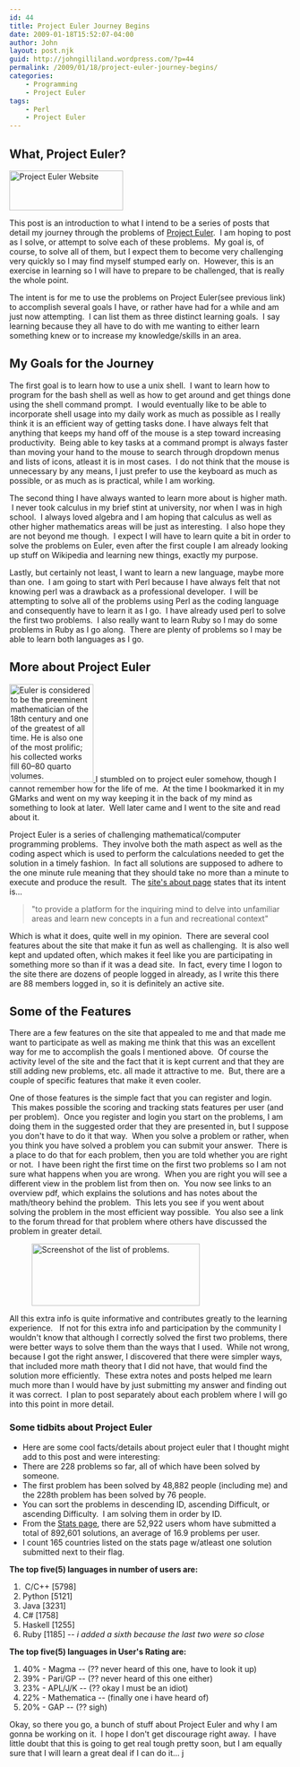 ```yaml
---
id: 44
title: Project Euler Journey Begins
date: 2009-01-18T15:52:07-04:00
author: John
layout: post.njk
guid: http://johngilliland.wordpress.com/?p=44
permalink: /2009/01/18/project-euler-journey-begins/
categories:
    - Programming
    - Project Euler
tags:
    - Perl
    - Project Euler
---
```


<h2>What, Project Euler?</h2>
<img title="Logo from Project Euler site." src="/assets/images/pe_logo.jpg" alt="Project Euler Website" width="203" height="71" />

This post is an introduction to what I intend to be a series of posts that detail my journey through the problems of <a title="Project Euler website." href="http://projecteuler.net" target="_blank">Project Euler</a>.  I am hoping to post as I solve, or attempt to solve each of these problems.  My goal is, of course, to solve all of them, but I expect them to become very challenging very quickly so I may find myself stumped early on.  However, this is an exercise in learning so I will have to prepare to be challenged, that is really the whole point.

The intent is for me to use the problems on Project Euler(see previous link) to accomplish several goals I have, or rather have had for a while and am just now attempting.  I can list them as three distinct learning goals.  I say learning because they all have to do with me wanting to either learn something knew or to increase my knowledge/skills in an area.

<h2>My Goals for the Journey</h2>
The first goal is to learn how to use a unix shell.  I want to learn how to program for the bash shell as well as how to get around and get things done using the shell command prompt.  I would eventually like to be able to incorporate shell usage into my daily work as much as possible as I really think it is an efficient way of getting tasks done. I have always felt that anything that keeps my hand off of the mouse is a step toward increasing productivity.  Being able to key tasks at a command prompt is always faster than moving your hand to the mouse to search through dropdown menus and lists of icons, atleast it is in most cases.  I do not think that the mouse is unnecessary by any means, I just prefer to use the keyboard as much as possible, or as much as is practical, while I am working.

The second thing I have always wanted to learn more about is higher math.  I never took calculus in my brief stint at university, nor when I was in high school.  I always loved algebra and I am hoping that calculus as well as other higher mathematics areas will be just as interesting.  I also hope they are not beyond me though.  I expect I will have to learn quite a bit in order to solve the problems on Euler, even after the first couple I am already looking up stuff on Wikipedia and learning new things, exactly my purpose.

Lastly, but certainly not least, I want to learn a new language, maybe more than one.  I am going to start with Perl because I have always felt that not knowing perl was a drawback as a professional developer.  I will be attempting to solve all of the problems using Perl as the coding language and consequently have to learn it as I go.  I have already used perl to solve the first two problems.  I also really want to learn Ruby so I may do some problems in Ruby as I go along.  There are plenty of problems so I may be able to learn both languages as I go.

<h2>More about Project Euler</h2>
<a href="http://en.wikipedia.org/wiki/Euler"><img class="size-full wp-image-48  " title="Leonhard Euler [1707 - 1783]" src="/assets/images/euler_main.jpg" alt="Euler is considered to be the preeminent mathematician of the 18th century and one of the greatest of all time. He is also one of the most prolific; his collected works fill 60–80 quarto volumes." width="150" height="175" /> </a>
I stumbled on to project euler somehow, though I cannot remember how for the life of me.  At the time I bookmarked it in my GMarks and went on my way keeping it in the back of my mind as something to look at later.  Well later came and I went to the site and read about it.  

Project Euler is a series of challenging mathematical/computer programming problems.  They involve both the math aspect as well as the coding aspect which is used to perform the calculations needed to get the solution in a timely fashion.  In fact all solutions are supposed to adhere to the one minute rule meaning that they should take no more than a minute to execute and produce the result.  The <a title="What is Project Euler all about?" href="http://projecteuler.net/index.php?section=about" target="_blank">site's about page</a> states that its intent is...

<blockquote>"to provide a platform for the inquiring mind to delve into unfamiliar areas and learn new concepts in a fun and recreational context"</blockquote>

Which is what it does, quite well in my opinion.  There are several cool features about the site that make it fun as well as challenging.  It is also well kept and updated often, which makes it feel like you are participating in something more so than if it was a dead site.  In fact, every time I logon to the site there are dozens of people logged in already, as I write this there are 88 members logged in, so it is definitely an active site.

<h2>Some of the Features</h2>
There are a few features on the site that appealed to me and that made me want to participate as well as making me think that this was an excellent way for me to accomplish the goals I mentioned above.  Of course the activity level of the site and the fact that it is kept current and that they are still adding new problems, etc. all made it attractive to me.  But, there are a couple of specific features that make it even cooler.

One of those features is the simple fact that you can register and login.  This makes possible the scoring and tracking stats features per user (and per problem).  Once you register and login you start on the problems, I am doing them in the suggested order that they are presented in, but I suppose you don't have to do it that way.  When you solve a problem or rather, when you think you have solved a problem you can submit your answer.  There is a place to do that for each problem, then you are told whether you are right or not.  I have been right the first time on the first two problems so I am not sure what happens when you are wrong.  When you are right you will see a different view in the problem list from then on.  You now see links to an overview pdf, which explains the solutions and has notes about the math/theory behind the problem.  This lets you see if you went about solving the problem in the most efficient way possible.  You also see a link to the forum thread for that problem where others have discussed the problem in greater detail.

<figure><img class="size-medium wp-image-49 " title="Problems list from Project Euler website." src="/assets/images/pe_problems_list1.png?w=300" alt="Screenshot of the list of problems." width="300" height="111" /></figure>

All this extra info is quite informative and contributes greatly to the learning experience.   If not for this extra info and participation by the community I wouldn't know that although I correctly solved the first two problems, there were better ways to solve them than the ways that I used.  While not wrong, because I got the right answer, I discovered that there were simpler ways, that included more math theory that I did not have, that would find the solution more efficiently.  These extra notes and posts helped me learn much more than I would have by just submitting my answer and finding out it was correct.  I plan to post separately about each problem where I will go into this point in more detail.

<h3>Some tidbits about Project Euler</h3>
<ul>
	<li>Here are some cool facts/details about project euler that I thought might add to this post and were interesting:</li>
	<li>There are 228 problems so far, all of which have been solved by someone.</li>
	<li>The first problem has been solved by 48,882 people (including me) and the 228th problem has been solved by 76 people.</li>
	<li>You can sort the problems in descending ID, ascending Difficult, or ascending Difficulty.  I am solving them in order by ID.</li>
	<li>From the <a title="The Project Euler Stats page." href="http://projecteuler.net/index.php?section=statistics" target="_blank">Stats page</a>, there are 52,922 users whom have submitted a total of 892,601 solutions, an average of 16.9 problems per user.</li>
	<li>I count 165 countries listed on the stats page w/atleast one solution submitted next to their flag.<strong></strong></li>
</ul>
<strong>The top five(5) languages in number of users are: </strong>
<ul></ul>
<ol>
	<li> C/C++ [5798]
	<li>Python [5121]</li>
	<li>Java [3231]</li>
	<li>C# [1758]</li>
	<li>Haskell [1255]</li>
	<li>Ruby [1185] -- <em>i added a sixth because the last two were so close </em></li>
<ol></ol>
</li>
</ol>
<strong></strong>

<strong> The top five(5) languages in User's Rating are:

<ul></ul>
</strong>
<ol>
	<li>40% - Magma -- (?? never heard of this one, have to look it up)
	<li>39% - Pari/GP -- (?? never heard of this one either)</li>
	<li>23% - APL/J/K -- (?? okay I must be an idiot)</li>
	<li>22% - Mathematica -- (finally one i have heard of)</li>
	<li>20% - GAP -- (?? sigh)</li>
<ol></ol>
</li>
</ol>
Okay, so there you go, a bunch of stuff about Project Euler and why I am gonna be working on it.  I hope I don't get discourage right away.  I have little doubt that this is going to get real tough pretty soon, but I am equally sure that I will learn a great deal if I can do it... j
